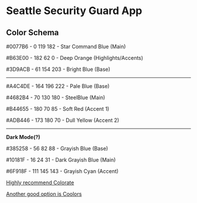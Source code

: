 # Seattle Security Guard App

## Color Schema

#0077B6 - 0 119 182 - Star Command Blue (Main)

#B63E00 - 182 62 0 - Deep Orange (Highlights/Accents)

#3D9ACB - 61 154 203 - Bright Blue (Base)

---

#A4C4DE - 164 196 222 - Pale Blue (Base)

#4682B4 - 70 130 180 - SteelBlue (Main)

#B44655 - 180 70 85 - Soft Red (Accent 1)

#ADB446 - 173 180 70 - Dull Yellow (Accent 2)

---

**Dark Mode(?)**

#385258 - 56 82 88 - Grayish Blue (Base)

#10181F - 16 24 31 - Dark Grayish Blue (Main)

#6F918F - 111 145 143 - Grayish Cyan (Accent)

[Highly recommend Colorate](https://colorate.azurewebsites.net/)

[Another good option is Coolors](https://coolors.co/)
